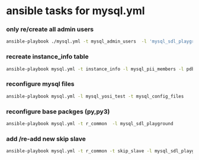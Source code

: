 
# ansible tasks for mysql.yml



### only re/create all admin users 
```bash 
ansible-playbook ./mysql.yml -t mysql_admin_users  -l 'mysql_sdl_playground'
```
### recreate instance_info table 
```bash
ansible-playbook mysql.yml -t instance_info -l mysql_pii_members -l pdb-mysql-pii-members0a.uw2-pub-1.wixprod.net 
```
### reconfigure mysql files 
```bash 
ansible-playbook mysql.yml -l mysql_yosi_test -t mysql_config_files 
```


### reconfigure base packges (py,py3)
```bash 
ansible-playbook mysql.yml -t r_common  -l mysql_sdl_playground

```
### add /re-add new skip slave 
```bash
ansible-playbook mysql.yml -t r_common -t skip_slave -l mysql_sdl_playground
``` 
